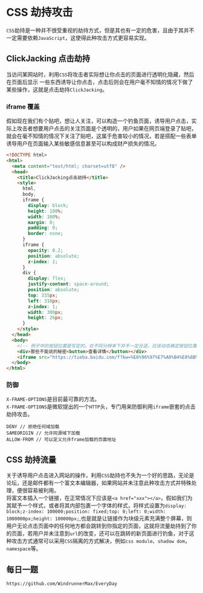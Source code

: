 # CSS 劫持攻击

`CSS`劫持是一种并不很受重视的劫持方式，但是其也有一定的危害，且由于其并不一定需要依赖`JavaScript`，这使得此种攻击方式更容易实现。

## ClickJacking 点击劫持

当访问某网站时，利用`CSS`将攻击者实际想让你点击的页面进行透明化隐藏，然后在页面后显示 一些东西诱导让你点击，点击后则会在用户毫不知情的情况下做了某些操作，这就是点击劫持`ClickJacking`。

### iframe 覆盖

假如现在我们有个贴吧，想让人关注，可以构造一个钓鱼页面，诱导用户点击，实际上攻击者想要用户点击的关注页面是个透明的，用户如果在网页端登录了贴吧，就会在毫不知情的情况下关注了贴吧，这属于危害较小的情况，若是搭配一些表单诱导用户在页面输入某些敏感信息甚至可以构成财产损失的情况。

```html
<!DOCTYPE html>
<html>
  <meta content="text/html; charset=utf8" />
  <head>
    <title>ClickJacking点击劫持</title>
    <style>
      html,
      body,
      iframe {
        display: block;
        height: 100%;
        width: 100%;
        margin: 0;
        padding: 0;
        border: none;
      }
      iframe {
        opacity: 0.2;
        position: absolute;
        z-index: 2;
      }
      div {
        display: flex;
        justify-content: space-around;
        position: absolute;
        top: 335px;
        left: 310px;
        z-index: 1;
        width: 300px;
        height: 26px;
      }
    </style>
  </head>
  <body>
    <!-- 例子中的按钮位置是写定的，在不同分辨率下并不一定合适，应该动态确定按钮位置，但是作为一个Demo就不作过多操作了 -->
    <div>那些不能说的秘密<button>查看详情</button></div>
    <iframe src="https://tieba.baidu.com/f?kw=%E6%96%97%E7%A0%B4%E8%8B%8D%E7%A9%B9%E5%8A%A8%E6%BC%AB"></iframe>
  </body>
</html>
```

### 防御

`X-FRAME-OPTIONS`是目前最可靠的方法。  
`X-FRAME-OPTIONS`是微软提出的一个`HTTP`头，专门用来防御利用`iframe`嵌套的点击劫持攻击。

```
DENY // 拒绝任何域加载
SAMEORIGIN // 允许同源域下加载
ALLOW-FROM // 可以定义允许frame加载的页面地址
```

## CSS 劫持流量

关于诱导用户点击进入网站的操作，利用`CSS`劫持也不失为一个好的思路，无论是论坛，还是邮件都有一个富文本编辑器，如果网站并未注意此种攻击方式并特殊处理，便很容易被利用。  
将富文本插入一个链接，在正常情况下应该是`<a href="xxx"></a>`，假如我们为其赋予一个样式，或者将其内部包裹一个字体的样式，将样式设置为`display: block;z-index: 100000;position: fixed;top: 0;left: 0;width: 1000000px;height: 100000px;`,也是就是让链接作为块级元素充满整个屏幕，则用户无论点击页面中的任何地方都会跳转到你指定的页面，这就将流量劫持到了你的页面，若用户并未注意到`url`的改变，还可以在跳转的新页面进行钓鱼，对于这种攻击方式通常可以采用`CSS`隔离的方式解决，例如`css module`、`shadow dom`，`namespace`等。

## 每日一题

```
https://github.com/WindrunnerMax/EveryDay
```
